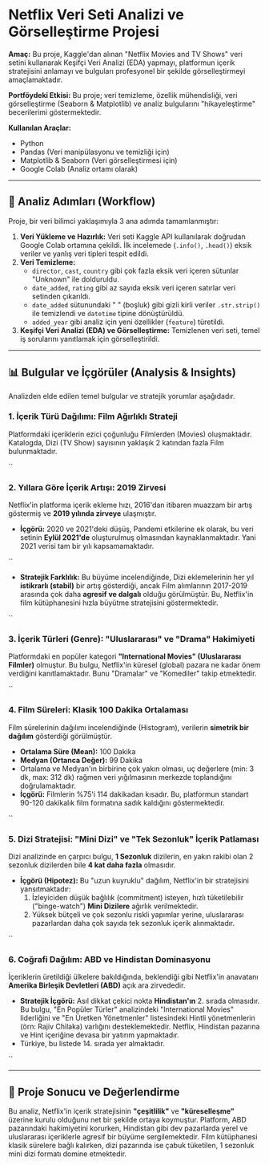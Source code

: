 #  Netflix Veri Seti Analizi ve Görselleştirme Projesi

**Amaç:** Bu proje, Kaggle'dan alınan "Netflix Movies and TV Shows" veri setini kullanarak Keşifçi Veri Analizi (EDA) yapmayı, platformun içerik stratejisini anlamayı ve bulguları profesyonel bir şekilde görselleştirmeyi amaçlamaktadır.

**Portföydeki Etkisi:** Bu proje; veri temizleme, özellik mühendisliği, veri görselleştirme (Seaborn & Matplotlib) ve analiz bulgularını "hikayeleştirme" becerilerimi göstermektedir.

**Kullanılan Araçlar:**
* Python
* Pandas (Veri manipülasyonu ve temizliği için)
* Matplotlib & Seaborn (Veri görselleştirmesi için)
* Google Colab (Analiz ortamı olarak)

---

## 🧭 Analiz Adımları (Workflow)

Proje, bir veri bilimci yaklaşımıyla 3 ana adımda tamamlanmıştır:

1.  **Veri Yükleme ve Hazırlık:** Veri seti Kaggle API kullanılarak doğrudan Google Colab ortamına çekildi. İlk incelemede (`.info()`, `.head()`) eksik veriler ve yanlış veri tipleri tespit edildi.
2.  **Veri Temizleme:**
    * `director`, `cast`, `country` gibi çok fazla eksik veri içeren sütunlar "Unknown" ile dolduruldu.
    * `date_added`, `rating` gibi az sayıda eksik veri içeren satırlar veri setinden çıkarıldı.
    * `date_added` sütunundaki " " (boşluk) gibi gizli kirli veriler `.str.strip()` ile temizlendi ve `datetime` tipine dönüştürüldü.
    * `added_year` gibi analiz için yeni özellikler (`feature`) türetildi.
3.  **Keşifçi Veri Analizi (EDA) ve Görselleştirme:** Temizlenen veri seti, temel iş sorularını yanıtlamak için görselleştirildi.

---

## 📊 Bulgular ve İçgörüler (Analysis & Insights)

Analizden elde edilen temel bulgular ve stratejik yorumlar aşağıdadır.

### 1. İçerik Türü Dağılımı: Film Ağırlıklı Strateji

Platformdaki içeriklerin ezici çoğunluğu Filmlerden (Movies) oluşmaktadır. Katalogda, Dizi (TV Show) sayısının yaklaşık 2 katından fazla Film bulunmaktadır.

``

### 2. Yıllara Göre İçerik Artışı: 2019 Zirvesi

Netflix'in platforma içerik ekleme hızı, 2016'dan itibaren muazzam bir artış göstermiş ve **2019 yılında zirveye** ulaşmıştır.

* **İçgörü:** 2020 ve 2021'deki düşüş, Pandemi etkilerine ek olarak, bu veri setinin **Eylül 2021'de** oluşturulmuş olmasından kaynaklanmaktadır. Yani 2021 verisi tam bir yılı kapsamamaktadır.

``

* **Stratejik Farklılık:** Bu büyüme incelendiğinde, Dizi eklemelerinin her yıl **istikrarlı (stabil)** bir artış gösterdiği, ancak Film alımlarının 2017-2019 arasında çok daha **agresif ve dalgalı** olduğu görülmüştür. Bu, Netflix'in film kütüphanesini hızla büyütme stratejisini göstermektedir.

``

### 3. İçerik Türleri (Genre): "Uluslararası" ve "Drama" Hakimiyeti

Platformdaki en popüler kategori **"International Movies" (Uluslararası Filmler)** olmuştur. Bu bulgu, Netflix'in küresel (global) pazara ne kadar önem verdiğini kanıtlamaktadır. Bunu "Dramalar" ve "Komediler" takip etmektedir.

``

### 4. Film Süreleri: Klasik 100 Dakika Ortalaması

Film sürelerinin dağılımı incelendiğinde (Histogram), verilerin **simetrik bir dağılım** gösterdiği görülmüştür.

* **Ortalama Süre (Mean):** 100 Dakika
* **Medyan (Ortanca Değer):** 99 Dakika
* Ortalama ve Medyan'ın birbirine çok yakın olması, uç değerlere (min: 3 dk, max: 312 dk) rağmen veri yığılmasının merkezde toplandığını doğrulamaktadır.
* **İçgörü:** Filmlerin %75'i 114 dakikadan kısadır. Bu, platformun standart 90-120 dakikalık film formatına sadık kaldığını göstermektedir.

``

### 5. Dizi Stratejisi: "Mini Dizi" ve "Tek Sezonluk" İçerik Patlaması

Dizi analizinde en çarpıcı bulgu, **1 Sezonluk** dizilerin, en yakın rakibi olan 2 sezonluk dizilerden bile **4 kat daha fazla** olmasıdır.

* **İçgörü (Hipotez):** Bu "uzun kuyruklu" dağılım, Netflix'in bir stratejisini yansıtmaktadır:
    1.  İzleyiciden düşük bağlılık (commitment) isteyen, hızlı tüketilebilir ("binge-watch") **Mini Dizilere** ağırlık verilmektedir.
    2.  Yüksek bütçeli ve çok sezonlu riskli yapımlar yerine, uluslararası pazarlardan daha çok sayıda tek sezonluk içerik alınmaktadır.

``

### 6. Coğrafi Dağılım: ABD ve Hindistan Dominasyonu

İçeriklerin üretildiği ülkelere bakıldığında, beklendiği gibi Netflix'in anavatanı **Amerika Birleşik Devletleri (ABD)** açık ara zirvededir.

* **Stratejik İçgörü:** Asıl dikkat çekici nokta **Hindistan'ın** 2. sırada olmasıdır. Bu bulgu, "En Popüler Türler" analizindeki "International Movies" liderliğini ve "En Üretken Yönetmenler" listesindeki Hintli yönetmenlerin (örn: Rajiv Chilaka) varlığını desteklemektedir. Netflix, Hindistan pazarına ve Hint içeriğine devasa bir yatırım yapmaktadır.
* Türkiye, bu listede 14. sırada yer almaktadır.

``

---

## 🎯 Proje Sonucu ve Değerlendirme

Bu analiz, Netflix'in içerik stratejisinin **"çeşitlilik"** ve **"küreselleşme"** üzerine kurulu olduğunu net bir şekilde ortaya koymuştur. Platform, ABD pazarındaki hakimiyetini korurken, Hindistan gibi dev pazarlarda yerel ve uluslararası içeriklerle agresif bir büyüme sergilemektedir. Film kütüphanesi klasik sürelere bağlı kalırken, dizi pazarında ise çabuk tüketilen, 1 sezonluk mini dizi formatı domine etmektedir.
